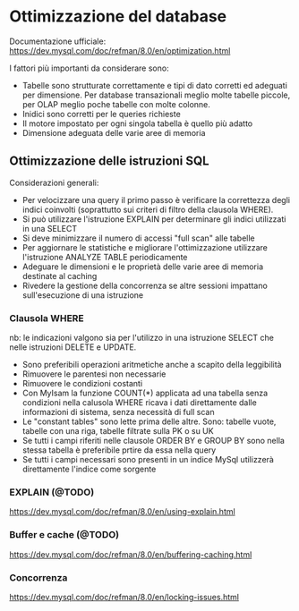 # Ottimizzazione del database
  Documentazione ufficiale: 
  https://dev.mysql.com/doc/refman/8.0/en/optimization.html

  I fattori più importanti da considerare sono:
  - Tabelle sono strutturate correttamente e tipi di dato corretti ed adeguati per dimensione. Per database transazionali meglio molte tabelle piccole, per OLAP meglio poche tabelle con molte colonne.
  - Inidici sono corretti per le queries richieste
  - Il motore impostato per ogni singola tabella è quello più adatto
  - Dimensione adeguata delle varie aree di memoria

## Ottimizzazione delle istruzioni SQL
  Considerazioni generali:
  - Per velocizzare una query il primo passo è verificare la correttezza degli indici coinvolti (soprattutto sui criteri di filtro della clausola WHERE).
  - Si può utilizzare l'istruzione EXPLAIN per determinare gli indici utilizzati in una SELECT
  - Si deve minimizzare il numero di accessi "full scan" alle tabelle
  - Per aggiornare le statistiche e migliorare l'ottimizzazione utilizzare l'istruzione ANALYZE TABLE periodicamente
  - Adeguare le dimensioni e le proprietà delle varie aree di memoria destinate al caching
  - Rivedere la gestione della concorrenza se altre sessioni impattano sull'esecuzione di una istruzione
   
### Clausola WHERE
  nb: le indicazioni valgono sia per l'utilizzo in una istruzione SELECT che nelle istruzioni DELETE e UPDATE.
  - Sono preferibili operazioni aritmetiche anche a scapito della leggibilità
  - Rimuovere le parentesi non necessarie
  - Rimuovere le condizioni costanti
  - Con MyIsam la funzione COUNT(*) applicata ad una tabella senza condizioni nella calusola WHERE ricava i dati direttamente dalle informazioni di sistema, senza necessità di full scan
  - Le "constant tables" sono lette prima delle altre. Sono: tabelle vuote, tabelle con una riga, tabelle filtrate sulla PK o su UK
  - Se tutti i campi riferiti nelle clausole ORDER BY e GROUP BY sono nella stessa tabella è preferibile prtire da essa nella query
  - Se tutti i campi necessari sono presenti in un indice MySql utilizzerà direttamente l'indice come sorgente

### EXPLAIN (@TODO)
  https://dev.mysql.com/doc/refman/8.0/en/using-explain.html

### Buffer e cache (@TODO)
  https://dev.mysql.com/doc/refman/8.0/en/buffering-caching.html

### Concorrenza
  https://dev.mysql.com/doc/refman/8.0/en/locking-issues.html
